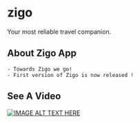 # zigo

Your most reliable travel companion.

## About Zigo App
    - Towards Zigo we go!
    - First version of Zigo is now released !
## See A Video


[![IMAGE ALT TEXT HERE](https://img.youtube.com/vi/xojIOtxvAuY/0.jpg)](https://www.youtube.com/watch?v=xojIOtxvAuY)
